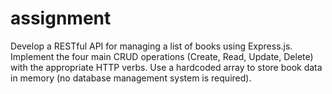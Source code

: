 # assignment
Develop a RESTful API for managing a list of books using Express.js.
Implement the four main CRUD operations (Create, Read, Update, Delete) with the appropriate HTTP verbs.
Use a hardcoded array to store book data in memory (no database management system is required).
